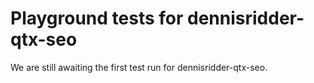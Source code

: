 # Playground tests for dennisridder-qtx-seo
We are still awaiting the first test run for dennisridder-qtx-seo.
